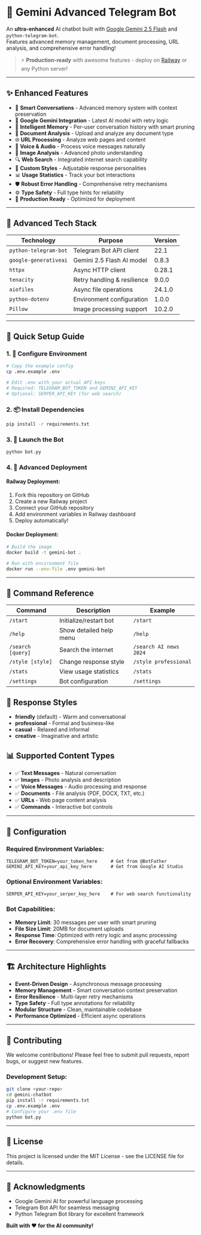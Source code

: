 # 🤖 Gemini Advanced Telegram Bot

An **ultra-enhanced** AI chatbot built with [Google Gemini 2.5 Flash](https://ai.google.dev) and `python-telegram-bot`.  
Features advanced memory management, document processing, URL analysis, and comprehensive error handling!

> ⚡ **Production-ready** with awesome features - deploy on [Railway](https://railway.app) or any Python server!

---

## ✨ Enhanced Features

- 💬 **Smart Conversations** - Advanced memory system with context preservation
- 🤖 **Google Gemini Integration** - Latest AI model with retry logic
- 🧠 **Intelligent Memory** - Per-user conversation history with smart pruning
- 📄 **Document Analysis** - Upload and analyze any document type
- 🌐 **URL Processing** - Analyze web pages and content
- 🎤 **Voice & Audio** - Process voice messages naturally
- 📸 **Image Analysis** - Advanced photo understanding
- 🔍 **Web Search** - Integrated internet search capability
- 🎨 **Custom Styles** - Adjustable response personalities
- 📊 **Usage Statistics** - Track your bot interactions
- 🛡️ **Robust Error Handling** - Comprehensive retry mechanisms
- ⚙️ **Type Safety** - Full type hints for reliability
- 🚀 **Production Ready** - Optimized for deployment

---

## 🧱 Advanced Tech Stack

| Technology             | Purpose                          | Version |
|------------------------|----------------------------------|----------|
| `python-telegram-bot`  | Telegram Bot API client         | 22.1     |
| `google-generativeai`  | Gemini 2.5 Flash AI model       | 0.8.3    |
| `httpx`                | Async HTTP client                | 0.28.1   |
| `tenacity`             | Retry handling & resilience     | 9.0.0    |
| `aiofiles`             | Async file operations            | 24.1.0   |
| `python-dotenv`        | Environment configuration        | 1.0.0    |
| `Pillow`               | Image processing support         | 10.2.0   |

---

## 🚀 Quick Setup Guide

### 1. 🔑 Configure Environment

```bash
# Copy the example config
cp .env.example .env

# Edit .env with your actual API keys
# Required: TELEGRAM_BOT_TOKEN and GEMINI_API_KEY
# Optional: SERPER_API_KEY (for web search)
```

### 2. 📦 Install Dependencies

```bash
pip install -r requirements.txt
```

### 3. 🚀 Launch the Bot

```bash
python bot.py
```

### 4. 📱 Advanced Deployment

#### Railway Deployment:
1. Fork this repository on GitHub
2. Create a new Railway project
3. Connect your GitHub repository
4. Add environment variables in Railway dashboard
5. Deploy automatically!

#### Docker Deployment:
```bash
# Build the image
docker build -t gemini-bot .

# Run with environment file
docker run --env-file .env gemini-bot
```

---

## 🎯 Command Reference

| Command | Description | Example |
|---------|-------------|---------|
| `/start` | Initialize/restart bot | `/start` |
| `/help` | Show detailed help menu | `/help` |
| `/search [query]` | Search the internet | `/search AI news 2024` |
| `/style [style]` | Change response style | `/style professional` |
| `/stats` | View usage statistics | `/stats` |
| `/settings` | Bot configuration | `/settings` |

## 🎨 Response Styles

- **friendly** (default) - Warm and conversational
- **professional** - Formal and business-like  
- **casual** - Relaxed and informal
- **creative** - Imaginative and artistic

## 📊 Supported Content Types

- ✅ **Text Messages** - Natural conversation
- ✅ **Images** - Photo analysis and description
- ✅ **Voice Messages** - Audio processing and response
- ✅ **Documents** - File analysis (PDF, DOCX, TXT, etc.)
- ✅ **URLs** - Web page content analysis
- ✅ **Commands** - Interactive bot controls

---

## 🔧 Configuration

### Required Environment Variables:
```env
TELEGRAM_BOT_TOKEN=your_token_here     # Get from @BotFather
GEMINI_API_KEY=your_api_key_here       # Get from Google AI Studio
```

### Optional Environment Variables:
```env
SERPER_API_KEY=your_serper_key_here    # For web search functionality
```

### Bot Capabilities:
- **Memory Limit**: 30 messages per user with smart pruning
- **File Size Limit**: 20MB for document uploads
- **Response Time**: Optimized with retry logic and async processing
- **Error Recovery**: Comprehensive error handling with graceful fallbacks

---

## 🏗️ Architecture Highlights

- **Event-Driven Design** - Asynchronous message processing
- **Memory Management** - Smart conversation context preservation
- **Error Resilience** - Multi-layer retry mechanisms
- **Type Safety** - Full type annotations for reliability
- **Modular Structure** - Clean, maintainable codebase
- **Performance Optimized** - Efficient async operations

---

## 🤝 Contributing

We welcome contributions! Please feel free to submit pull requests, report bugs, or suggest new features.

### Development Setup:
```bash
git clone <your-repo>
cd gemini-chatbot
pip install -r requirements.txt
cp .env.example .env
# Configure your .env file
python bot.py
```

---

## 📄 License

This project is licensed under the MIT License - see the LICENSE file for details.

---

## 🙏 Acknowledgments

- Google Gemini AI for powerful language processing
- Telegram Bot API for seamless messaging
- Python Telegram Bot library for excellent framework

**Built with ❤️ for the AI community!**